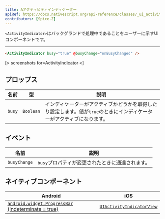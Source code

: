 ```yaml
---
title: Aアクティビティインディケーター
apiRef: https://docs.nativescript.org/api-reference/classes/_ui_activity_indicator_.activityindicator
contributors: [Spice-Z]
---
```


`<ActivityIndicator>`はバックグランドで処理中であることをユーザーに示すUIコンポーネントです。

---

```html
<ActivityIndicator busy="true" @busyChange="onBusyChanged" />
```

[> screenshots for=ActivityIndicator <]

## プロップス

| 名前 | 型 |説明 |
|------|------|-------------|
| `busy` | `Boolean` | インディケーターがアクティブかどうかを取得したり設定します。値が`true`のときにインディケーターがアクティブになります。

## イベント

| 名前 | 説明 |
|------|-------------|
| `busyChange`| `busy`プロパティが変更されたときに通達されます。

## ネイティブコンポーネント

| Android | iOS |
|---------|-----|
| [`android.widget.ProgressBar` (indeterminate = true)](https://developer.android.com/reference/android/widget/ProgressBar.html)	| [`UIActivityIndicatorView`](https://developer.apple.com/documentation/uikit/uiactivityindicatorview)
